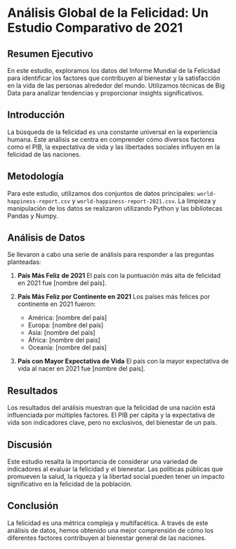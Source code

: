 # Análisis Global de la Felicidad: Un Estudio Comparativo de 2021

## Resumen Ejecutivo
En este estudio, exploramos los datos del Informe Mundial de la Felicidad para identificar los factores que contribuyen al bienestar y la satisfacción en la vida de las personas alrededor del mundo. Utilizamos técnicas de Big Data para analizar tendencias y proporcionar insights significativos.

## Introducción
La búsqueda de la felicidad es una constante universal en la experiencia humana. Este análisis se centra en comprender cómo diversos factores como el PIB, la expectativa de vida y las libertades sociales influyen en la felicidad de las naciones.

## Metodología
Para este estudio, utilizamos dos conjuntos de datos principales: `world-happiness-report.csv` y `world-happiness-report-2021.csv`. La limpieza y manipulación de los datos se realizaron utilizando Python y las bibliotecas Pandas y Numpy.

## Análisis de Datos
Se llevaron a cabo una serie de análisis para responder a las preguntas planteadas:

1. **País Más Feliz de 2021**
   El país con la puntuación más alta de felicidad en 2021 fue [nombre del país].

2. **País Más Feliz por Continente en 2021**
   Los países más felices por continente en 2021 fueron:
   - América: [nombre del país]
   - Europa: [nombre del país]
   - Asia: [nombre del país]
   - África: [nombre del país]
   - Oceanía: [nombre del país]

3. **País con Mayor Expectativa de Vida**
   El país con la mayor expectativa de vida al nacer en 2021 fue [nombre del país].

## Resultados
Los resultados del análisis muestran que la felicidad de una nación está influenciada por múltiples factores. El PIB per cápita y la expectativa de vida son indicadores clave, pero no exclusivos, del bienestar de un país.

## Discusión
Este estudio resalta la importancia de considerar una variedad de indicadores al evaluar la felicidad y el bienestar. Las políticas públicas que promueven la salud, la riqueza y la libertad social pueden tener un impacto significativo en la felicidad de la población.

## Conclusión
La felicidad es una métrica compleja y multifacética. A través de este análisis de datos, hemos obtenido una mejor comprensión de cómo los diferentes factores contribuyen al bienestar general de las naciones.






